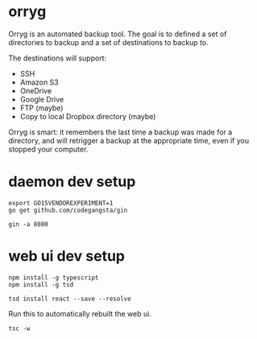 orryg
=====

Orryg is an automated backup tool. The goal is to defined a set of directories to backup and a set of destinations to backup to.

The destinations will support:

  * SSH
  * Amazon S3
  * OneDrive
  * Google Drive
  * FTP (maybe)
  * Copy to local Dropbox directory (maybe)

Orryg is smart: it remembers the last time a backup was made for a directory, and will retrigger a backup at the appropriate time, even if you stopped your computer.

daemon dev setup
================

    export GO15VENDOREXPERIMENT=1
    go get github.com/codegangsta/gin

    gin -a 8080

web ui dev setup
================

    npm install -g typescript
    npm install -g tsd

    tsd install react --save --resolve

Run this to automatically rebuilt the web ui.

    tsc -w
